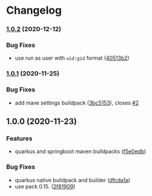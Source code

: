 # Changelog

### [1.0.2](https://www.github.com/kameshsampath/buildpacks/compare/v1.0.1...v1.0.2) (2020-12-12)


### Bug Fixes

* use run as user with `uid:gid` format ([40513b2](https://www.github.com/kameshsampath/buildpacks/commit/40513b2450be0ada1f5b66010a12ff70884ee025))

### [1.0.1](https://www.github.com/kameshsampath/buildpacks/compare/v1.0.0...v1.0.1) (2020-11-25)


### Bug Fixes

* add mave settings buildpack ([3bc5153](https://www.github.com/kameshsampath/buildpacks/commit/3bc51536a70b209489d4422a10ce8bbe22965e93)), closes [#2](https://www.github.com/kameshsampath/buildpacks/issues/2)

## 1.0.0 (2020-11-23)


### Features

* quarkus and springboot maven buildpacks ([f5e0edb](https://www.github.com/kameshsampath/buildpacks/commit/f5e0edbec372e8d14e7c98711182fdafc9454d8b))


### Bug Fixes

* quarkus native buildpack and builder ([dfcda1a](https://www.github.com/kameshsampath/buildpacks/commit/dfcda1a24ca0b1fa514909b5221e1878fcb89f04))
* use pack 0.15. ([2f81909](https://www.github.com/kameshsampath/buildpacks/commit/2f8190991bae66e99e642fc68a91673ca2b7be31))
